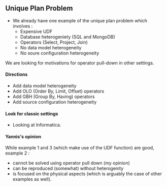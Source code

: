## Unique Plan Problem 
 - We already have one example of the unique plan problem which involves : 
   - Expensive UDF
   - Database heterogeniety (SQL and MongoDB)
   - Operators (Select, Project, Join) 
   - No data model heterogeneity
   - No soure configuration heterogeneity

We are looking for motivations for operator pull-down in other settings.

#### Directions 
 - Add data model heterogeneity
 - Add OLO (Order By, Limit, Offset) operators
 - Add GBH (Group By, Having) operators
 - Add source configuration heterogeneity  

#### Look for classic settings
 - Looking at Informatica.
 
#### Yannis's opinion
While example 1 and 3 (which make use of the UDF function) are good, example 2 :
 - cannot be solved using operator pull down (my opinion)
 - can be reproduced (somewhat) without heterogenity
 - is focused on the physical aspects (which is arguably the case of other examples as well).

